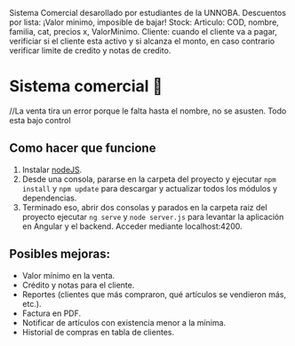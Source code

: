 Sistema Comercial desarollado por estudiantes de la UNNOBA.
Descuentos por lista: ¡Valor minimo, imposible de bajar!
Stock:
Articulo: COD, nombre, familia, cat, precios x, ValorMinimo.
Cliente: cuando el cliente va a pagar, verificiar si el cliente esta activo y si alcanza el monto, 
en caso contrario verificar limite de credito y notas de credito.
# Sistema comercial :bank:

//La venta tira un error porque le falta hasta el nombre, no se asusten. Todo esta bajo control

## Como hacer que funcione

1. Instalar [nodeJS](https://nodejs.org/es/).
2. Desde una consola, pararse en la carpeta del proyecto y ejecutar `npm install` y `npm update` para descargar y actualizar todos los módulos y dependencias.
3. Terminado eso, abrir dos consolas y parados en la carpeta raiz del proyecto ejecutar `ng serve` y `node server.js` para levantar la aplicación en Angular y el backend. Acceder mediante localhost:4200.


## Posibles mejoras:

* Valor mínimo en la venta.
* Crédito y notas para el cliente.
* Reportes (clientes que más compraron, qué artículos se vendieron más, etc.).
* Factura en PDF.
* Notificar de artículos con existencia menor a la mínima.
* Historial de compras en tabla de clientes.